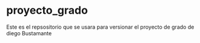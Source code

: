 # proyecto_grado
Este es el repsositorio que se usara para versionar el proyecto de grado de diego Bustamante
